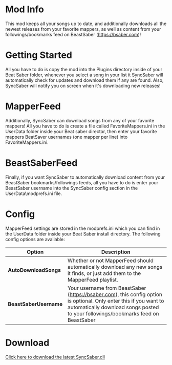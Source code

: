 # Mod Info
This mod keeps all your songs up to date, and additionally downloads all the newest releases from your favorite mappers, as well as content from your followings/bookmarks feed on BeastSaber (https://bsaber.com)!

# Getting Started
All you have to do is copy the mod into the Plugins directory inside of your Beat Saber folder, whenever you select a song in your list it SyncSaber will automatically check for updates and download them if any are found. Also, SyncSaber will notify you on screen when it's downloading new releases!

# MapperFeed
Additionally, SyncSaber can download songs from any of your favorite mappers! All you have to do is create a file called FavoriteMappers.ini in the UserData folder inside your Beat saber director, then enter your favorite mappers BeatSaver usernames (one mapper per line) into FavoriteMappers.ini.

# BeastSaberFeed
Finally, if you want SyncSaber to automatically download content from your BeastSaber bookmarks/followings feeds, all you have to do is enter your BeastSaber username into the SyncSaber config section in the UserData\modprefs.ini file.

# Config
MapperFeed settings are stored in the modprefs.ini which you can find in the UserData folder inside your Beat Saber install directory. The following config options are available:

| Option                     | Description                                                                                                                  |
|----------------------------|------------------------------------------------------------------------------------------------------------------------------|
| **AutoDownloadSongs** | Whether or not MapperFeed should automatically download any new songs it finds, or just add them to the MapperFeed playlist. |
| **BeastSaberUsername**| Your username from BeastSaber (https://bsaber.com), this config option is optional. Only enter this if you want to automatically download songs posted to your followings/bookmarks feed on BeastSaber |

# Download
[Click here to download the latest SyncSaber.dll](https://github.com/brian91292/SyncSaber/releases)
